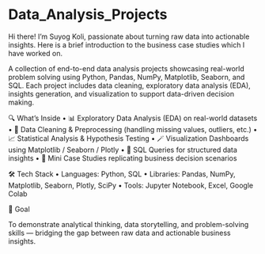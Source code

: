 # Data_Analysis_Projects
Hi there! I’m Suyog Koli, passionate about turning raw data into actionable insights. Here is a brief introduction to the business case studies which I have worked on.

A collection of end-to-end data analysis projects showcasing real-world problem solving using Python, Pandas, NumPy, Matplotlib, Seaborn, and SQL. Each project includes data cleaning, exploratory data analysis (EDA), insights generation, and visualization to support data-driven decision making.

:mag: What’s Inside
	•	:bar_chart: Exploratory Data Analysis (EDA) on real-world datasets
	•	:broom: Data Cleaning & Preprocessing (handling missing values, outliers, etc.)
	•	:chart_with_upwards_trend: Statistical Analysis & Hypothesis Testing
	•	:magic_wand: Visualization Dashboards using Matplotlib / Seaborn / Plotly
	•	:abacus: SQL Queries for structured data insights
	•	:brain: Mini Case Studies replicating business decision scenarios

:hammer_and_wrench: Tech Stack
	•	Languages: Python, SQL
	•	Libraries: Pandas, NumPy, Matplotlib, Seaborn, Plotly, SciPy
	•	Tools: Jupyter Notebook, Excel, Google Colab

:dart: Goal

To demonstrate analytical thinking, data storytelling, and problem-solving skills — bridging the gap between raw data and actionable business insights.
